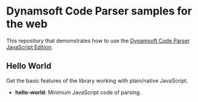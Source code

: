 # Dynamsoft Code Parser samples for the web

This repository that demonstrates how to use the [Dynamsoft Code Parser JavaScript Edition](https://www.dynamsoft.com/code-parser/docs/introduction/?ver=latest).

## Hello World

Get the basic features of the library working with plain/native JavaScript.

* **hello-world**: Minimum JavaScript code of parsing. 